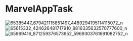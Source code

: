 # MarvelAppTask


![65385447_679421115851497_4489294195114115072_n](https://user-images.githubusercontent.com/33086068/60394317-72e03380-9b22-11e9-8c20-b7ec85c65d68.jpg)
![65615332_424626481717910_8816335632570777600_n](https://user-images.githubusercontent.com/33086068/60394318-7378ca00-9b22-11e9-8f0b-57ed91c14cdd.jpg)
![65969416_871259376573952_5969303761691082752_n](https://user-images.githubusercontent.com/33086068/60394319-74116080-9b22-11e9-8142-91cf9518202b.jpg)

